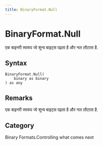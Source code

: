 ```yaml
---
title: BinaryFormat.Null
---
```


# BinaryFormat.Null


एक बाइनरी स्वरूप जो शून्य बाइट्स पढ़ता है और नल लौटाता है.


## Syntax

```powerquery
BinaryFormat.Null(
    binary as binary
) as any
```


## Remarks

एक बाइनरी स्वरूप जो शून्य बाइट्स पढ़ता है और नल लौटाता है.



## Category
Binary Formats.Controlling what comes next
